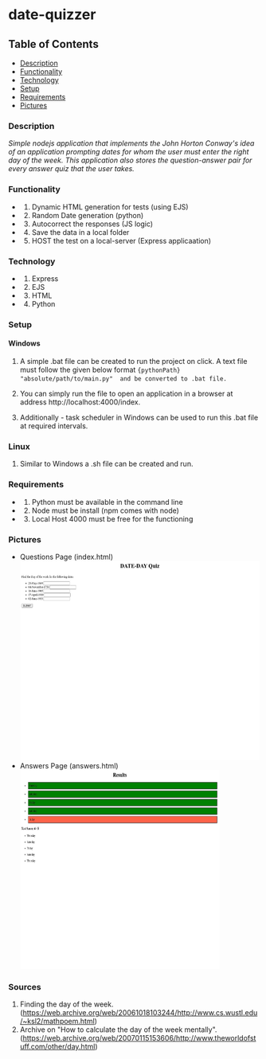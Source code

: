 # date-quizzer

## Table of Contents 
  * [Description](#description)
  * [Functionality](#functionality)
  * [Technology](#technology)
  * [Setup](#setup)
  * [Requirements](#requirements)
  * [Pictures](#pictures)


### Description 
*Simple nodejs application that implements the John Horton Conway's idea of an application prompting dates for whom the user must enter the right day of the week. This application also stores the question-answer pair for every answer quiz that the user takes.*

### 

### Functionality 
* 1) Dynamic HTML generation for tests (using EJS)
* 2) Random Date generation (python) 
* 3) Autocorrect the responses (JS logic)
* 4) Save the data in a local folder 
* 5) HOST the test on a local-server (Express applicaation)

### Technology 
* 1) Express
* 2) EJS
* 3) HTML
* 4) Python

### Setup 
  #### Windows
  1) A simple .bat file can be created to run the project on click. A text file must follow the given below format 
  `
  {pythonPath} "absolute/path/to/main.py" 
  and be converted to .bat file.
  `
  
  2) You can simply run the file to open an application in a browser at address http://localhost:4000/index.
  3) Additionally - task scheduler in Windows can be used to run this .bat file at required intervals.

  ### Linux 
  1) Similar to Windows a .sh file can be created and run. 


### Requirements 
* 1) Python must be available in the command line
* 2) Node must be install (npm comes with node)
* 3) Local Host 4000 must be free for the functioning 

### Pictures 
<ul>
 <li>
  Questions Page (index.html)
  <img src = "./pictures/index.jpg" with="400" height="400"> </img>
 </li>
 
 <li>
 Answers Page (answers.html)
 <img src = "./pictures/answers.jpg" width="400" height="400"> </img>
 </li>
</ul>

### Sources
1) Finding the day of the week. (https://web.archive.org/web/20061018103244/http://www.cs.wustl.edu/~ksl2/mathpoem.html)
2) Archive on "How to calculate the day of the week mentally". (https://web.archive.org/web/20070115153606/http://www.theworldofstuff.com/other/day.html)
